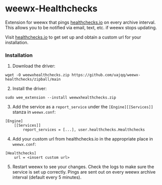 # weewx-Healthchecks
Extension for weewx that pings [healthchecks.io](https://healthchecks.io) on every archive interval. This allows you to be notified via email, text, etc. if weewx stops updating.

Visit [healthchecks.io](https://healthchecks.io) to get set up and obtain a custom url for your installation.


### Installation


1) Download the driver:

```
wget -O weewxhealthchecks.zip https://github.com/uajqq/weewx-healthchecks/zipball/main
```

2) Install the driver:

```
sudo wee_extension --install weewxhealthchecks.zip
``` 

3) Add the service as a `report_service` under the  `[Engine][[Services]]` stanza in `weewx.conf`:

```
[Engine]
    [[Services]]
        report_services = [...], user.healthchecks.Healthchecks
```

4) Add your custom url from healthchecks.io in the appropriate place in `weewx.conf`:

```
[Healthchecks]
    url = <insert custom url>
```

5) Restart weewx to see your changes. Check the logs to make sure the service is set up correctly. Pings are sent out on every weewx archive interval (default every 5 minutes).
